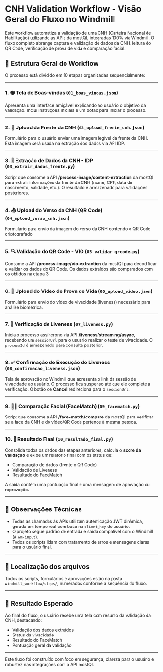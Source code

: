 # CNH Validation Workflow - Visão Geral do Fluxo no Windmill

Este workflow automatiza a validação de uma CNH (Carteira Nacional de Habilitação) utilizando as APIs da mostQI, integradas 100% via Windmill. O fluxo completo abrange captura e validação de dados da CNH, leitura do QR Code, verificação de prova de vida e comparação facial.

## 🧩 Estrutura Geral do Workflow

O processo está dividido em 10 etapas organizadas sequencialmente:

---

### 1. 🟢 Tela de Boas-vindas (`01_boas_vindas.json`)
Apresenta uma interface amigável explicando ao usuário o objetivo da validação. Inclui instruções iniciais e um botão para iniciar o processo.

---

### 2. 📸 Upload da Frente da CNH (`02_upload_frente_cnh.json`)
Formulário para o usuário enviar uma imagem legível da frente da CNH. Esta imagem será usada na extração dos dados via API IDP.

---

### 3. 🧠 Extração de Dados da CNH - IDP (`03_extrair_dados_frente.py`)
Script que consome a API **/process-image/content-extraction** da mostQI para extrair informações da frente da CNH (nome, CPF, data de nascimento, validade, etc.). O resultado é armazenado para validações posteriores.

---

### 4. 📤 Upload do Verso da CNH (QR Code) (`04_upload_verso_cnh.json`)
Formulário para envio da imagem do verso da CNH contendo o QR Code criptografado.

---

### 5. 🔍 Validação do QR Code - VIO (`05_validar_qrcode.py`)
Consome a API **/process-image/vio-extraction** da mostQI para decodificar e validar os dados do QR Code. Os dados extraídos são comparados com os obtidos na etapa 3.

---

### 6. 🎥 Upload do Vídeo de Prova de Vida (`06_upload_video.json`)
Formulário para envio do vídeo de vivacidade (liveness) necessário para análise biométrica.

---

### 7. 🧬 Verificação de Liveness (`07_liveness.py`)
Inicia o processo assíncrono via API **/liveness/streaming/async**, recebendo um `sessionUrl` para o usuário realizar o teste de vivacidade. O `processId` é armazenado para consulta posterior.

---

### 8. ✅ Confirmação de Execução do Liveness (`08_confirmacao_liveness.json`)
Tela de aprovação no Windmill que apresenta o link da sessão de vivacidade ao usuário. O processo fica suspenso até que ele complete a verificação. O botão de **Cancel** redireciona para o `sessionUrl`.

---

### 9. 🧑‍🦲 Comparação Facial (FaceMatch) (`09_facematch.py`)
Script que consome a API **/face-match/compare** da mostQI para verificar se a face da CNH e do vídeo/QR Code pertence à mesma pessoa.

---

### 10. 🧾 Resultado Final (`10_resultado_final.py`)
Consolida todos os dados das etapas anteriores, calcula o **score da validação** e exibe um relatório final com os status de:
- Comparação de dados (frente x QR Code)
- Validação de Liveness
- Resultado do FaceMatch

A saída contém uma pontuação final e uma mensagem de aprovação ou reprovação.

---

## 📌 Observações Técnicas

- Todas as chamadas às APIs utilizam autenticação JWT dinâmica, gerada em tempo real com base na `client_key` do usuário.
- O projeto segue padrão de entrada e saída compatível com o Windmill (`# wm-input`).
- Todos os scripts lidam com tratamento de erros e mensagens claras para o usuário final.

---

## 📂 Localização dos arquivos

Todos os scripts, formulários e aprovações estão na pasta `windmill_workflow/steps/`, numerados conforme a sequência do fluxo.

---

## 🏁 Resultado Esperado

Ao final do fluxo, o usuário recebe uma tela com resumo da validação da CNH, destacando:
- Validação dos dados extraídos
- Status da vivacidade
- Resultado do FaceMatch
- Pontuação geral da validação

---

Este fluxo foi construído com foco em segurança, clareza para o usuário e robustez nas integrações com a API mostQI.
